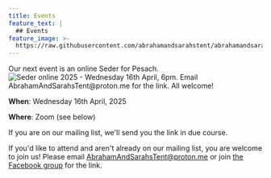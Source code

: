 ```yaml
---
title: Events
feature_text: |
  ## Events
feature_image: >-
  https://raw.githubusercontent.com/abrahamandsarahstent/abrahamandsarahstent.github.io/main/images/tent.png
---
```


Our next event is an online Seder for Pesach.
![Seder online 2025 - Wednesday 16th April, 6pm. Email AbrahamAndSarahsTent@proton.me for the link. All welcome!](http://abrahamandsarahstent.github.io/images/IMG_0622.png)

**When**: Wednesday 16th April, 2025

**Where**: Zoom (see below)

If you are on our mailing list, we'll send you the link in due course.

If you'd like to attend and aren't already on our mailing list, you are welcome to join us! Please email [AbrahamAndSarahsTent@proton.me](mailto:AbrahamAndSarahsTent@proton.me) or join [the Facebook group](https://www.facebook.com/groups/557302445794217) for the link.
